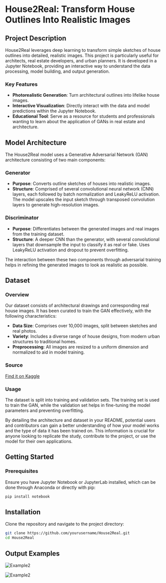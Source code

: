 # House2Real: Transform House Outlines Into Realistic Images

## Project Description
House2Real leverages deep learning to transform simple sketches of house outlines into detailed, realistic images. This project is particularly useful for architects, real estate developers, and urban planners. It is developed in a Jupyter Notebook, providing an interactive way to understand the data processing, model building, and output generation.

### Key Features
- **Photorealistic Generation**: Turn architectural outlines into lifelike house images.
- **Interactive Visualization**: Directly interact with the data and model predictions within the Jupyter Notebook.
- **Educational Tool**: Serve as a resource for students and professionals wanting to learn about the application of GANs in real estate and architecture.

## Model Architecture

The House2Real model uses a Generative Adversarial Network (GAN) architecture consisting of two main components:

### Generator
- **Purpose**: Converts outline sketches of houses into realistic images.
- **Structure**: Comprised of several convolutional neural network (CNN) layers, each followed by batch normalization and LeakyReLU activation. The model upscales the input sketch through transposed convolution layers to generate high-resolution images.

### Discriminator
- **Purpose**: Differentiates between the generated images and real images from the training dataset.
- **Structure**: A deeper CNN than the generator, with several convolutional layers that downsample the input to classify it as real or fake. Uses LeakyReLU activation and dropout to prevent overfitting.

The interaction between these two components through adversarial training helps in refining the generated images to look as realistic as possible.

## Dataset

### Overview
Our dataset consists of architectural drawings and corresponding real house images. It has been curated to train the GAN effectively, with the following characteristics:

- **Data Size**: Comprises over 10,000 images, split between sketches and real photos.
- **Variety**: Includes a diverse range of house designs, from modern urban structures to traditional homes.
- **Preprocessing**: All images are resized to a uniform dimension and normalized to aid in model training.

### Source
[Find it on Kaggle](https://www.kaggle.com/datasets/ramiromep/house-thumbnail)

### Usage
The dataset is split into training and validation sets. The training set is used to train the GAN, while the validation set helps in fine-tuning the model parameters and preventing overfitting.

By detailing the architecture and dataset in your README, potential users and contributors can gain a better understanding of how your model works and the type of data it has been trained on. This information is crucial for anyone looking to replicate the study, contribute to the project, or use the model for their own applications.


## Getting Started

### Prerequisites
Ensure you have Jupyter Notebook or JupyterLab installed, which can be done through Anaconda or directly with pip:
```bash
pip install notebook
```
## Installation
Clone the repository and navigate to the project directory:

```bash
git clone https://github.com/yourusername/House2Real.git
cd House2Real
```

## Output Examples
![Example2](https://github.com/user-attachments/assets/4180cae8-f4a8-462f-ae4d-38dc2849eebb)

![Example2](https://github.com/user-attachments/assets/7181cba4-0611-4e51-93c4-1dd68e12452e)

